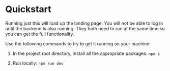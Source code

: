 # Quickstart

Running just this will load up the landing page. You will not be able to log in until the backend is also running. They both need to run at the same time so you can get the full functionality.

Use the following commands to try to get it running on your machine:

1. In the project root directory, install all the appropriate packages:
`npm i`

2. Run locally:
`npm run dev`
